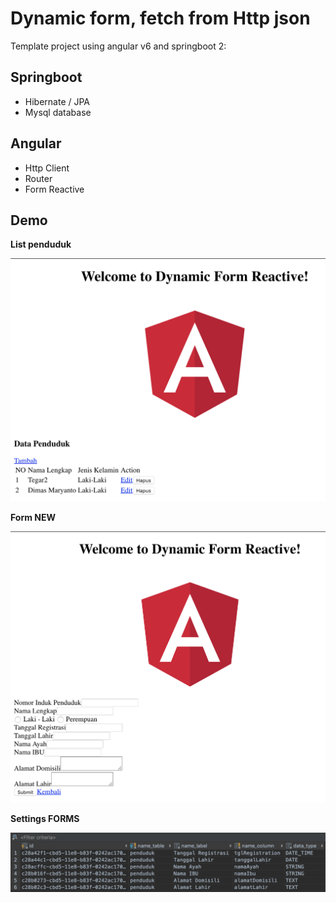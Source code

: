 # Dynamic form, fetch from Http json

Template project using angular v6 and springboot 2:

## Springboot

- Hibernate / JPA
- Mysql database

## Angular

- Http Client
- Router
- Form Reactive

## Demo

**List penduduk**

![list penduduk view](docs/list-form.png)

**Form NEW**

![data new penduduk](docs/form-new.png)

**Settings FORMS**

![setting forms](docs/setting-forms.png)

